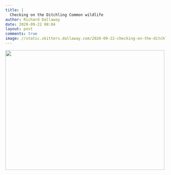 ```yaml
---
title: |
  Checking on the Ditchling Common wildlife
author: Richard Dallaway
date: 2020-09-22 08:04
layout: post
comments: true
image: //static.skitters.dallaway.com/2020-09-22-checking-on-the-ditchling-common-wildlife-thumb-1-IMG_1898.jpeg
---
```


<div>
        <a href="//static.skitters.dallaway.com/2020-09-22-checking-on-the-ditchling-common-wildlife-fullsize-1-IMG_1898.jpeg">
          <img src="//static.skitters.dallaway.com/2020-09-22-checking-on-the-ditchling-common-wildlife-thumb-1-IMG_1898.jpeg" width="500" height="375"/>
        </a>
      </div>


  
      